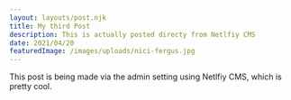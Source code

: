 ```yaml
---
layout: layouts/post.njk
title: My third Post
description: This is actually posted directy from Netlfiy CMS
date: 2021/04/20
featuredImage: /images/uploads/nici-fergus.jpg
---
```

This post is being made via the admin setting using Netlfiy CMS, which is pretty cool.